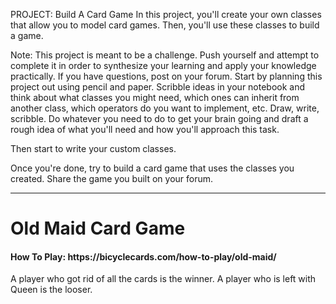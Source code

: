 PROJECT: Build A Card Game
In this project, you'll create your own classes that allow you to model card games. Then, you'll use these classes to build a game.

Note: This project is meant to be a challenge. Push yourself and attempt to complete it in order to synthesize your learning and apply your knowledge practically. If you have questions, post on your forum.
Start by planning this project out using pencil and paper. Scribble ideas in your notebook and think about what classes you might need, which ones can inherit from another class, which operators do you want to implement, etc. Draw, write, scribble. Do whatever you need to do to get your brain going and draft a rough idea of what you'll need and how you'll approach this task.

Then start to write your custom classes.

Once you're done, try to build a card game that uses the classes you created. Share the game you built on your forum.

<hr>
<h1>Old Maid Card Game</h1>

<h4>How To Play: https://bicyclecards.com/how-to-play/old-maid/</h4>

<p>A player who got rid of all the cards is the winner. A player who is left with Queen is the looser.</p>
